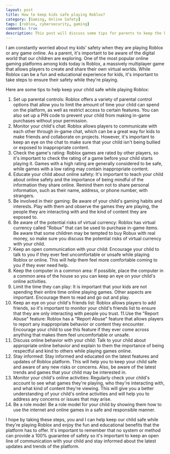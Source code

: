 ```yaml
---
layout: post
title: How to keep kids safe playing Roblox?
category: [Gaming, Online Safety]
tags: [roblox, cybersecurity, gaming]
comments: true
description: This post will discuss some tips for parents to keep the kids safe while playing Roblox. 
---
```


I am constantly worried about my kids' safety when they are playing Roblox or any game online. As a parent, it's important to be aware of the digital world that our children are exploring. One of the most popular online gaming platforms among kids today is Roblox, a massively multiplayer game that allows players to create and share their own virtual worlds. While Roblox can be a fun and educational experience for kids, it's important to take steps to ensure their safety while they're playing.

Here are some tips to help keep your child safe while playing Roblox:

1. Set up parental controls: Roblox offers a variety of parental control options that allow you to limit the amount of time your child can spend on the platform, as well as restrict access to certain features. You can also set up a PIN code to prevent your child from making in-game purchases without your permission.
2. Monitor your child's chat: Roblox allows players to communicate with each other through in-game chat, which can be a great way for kids to make friends and collaborate on projects. However, it's important to keep an eye on the chat to make sure that your child isn't being bullied or exposed to inappropriate content.
3. Check the game's rating: Roblox games are rated by other players, so it's important to check the rating of a game before your child starts playing it. Games with a high rating are generally considered to be safe, while games with a low rating may contain inappropriate content.
4. Educate your child about online safety: It's important to teach your child about online safety and the importance of being mindful of the information they share online. Remind them not to share personal information, such as their name, address, or phone number, with strangers.
5. Be involved in their gaming: Be aware of your child's gaming habits and interests. Play with them and observe the games they are playing, the people they are interacting with and the kind of content they are exposed to.
6. Be aware of the potential risks of virtual currency: Roblox has virtual currency called "Robux" that can be used to purchase in-game items. Be aware that some children may be tempted to buy Robux with real money, so make sure you discuss the potential risks of virtual currency with your child.
7. Keep an open communication with your child: Encourage your child to talk to you if they ever feel uncomfortable or unsafe while playing Roblox or online. This will help them feel more comfortable coming to you if they ever need help.
8. Keep the computer in a common area: If possible, place the computer in a common area of the house so you can keep an eye on your child's online activities.
9. Limit the time they can play: It is important that your kids are not spending their entire time online playing games. Other aspects are important. Encourage them to read and go out and play. 
10. Keep an eye on your child's friends list: Roblox allows players to add friends, so it's important to monitor your child's friends list to ensure that they are only interacting with people you trust. 
11.Use the "Report Abuse" feature: Roblox has a "Report Abuse" feature that allows players to report any inappropriate behavior or content they encounter. Encourage your child to use this feature if they ever come across anything that makes them feel uncomfortable or unsafe.
12. Discuss online behavior with your child: Talk to your child about appropriate online behavior and explain to them the importance of being respectful and kind to others while playing games online.
13. Stay informed: Stay informed and educated on the latest features and updates of Roblox platform. This will help you to keep your child safe and aware of any new risks or concerns. Also, be aware of the latest trends and games that your child may be interested in.
14. Monitor your child's online activities: Regularly check your child's account to see what games they're playing, who they're interacting with, and what kind of content they're viewing. This will give you a better understanding of your child's online activities and will help you to address any concerns or issues that may arise.
15. Be a role model: Be a role model for your child by showing them how to use the internet and online games in a safe and responsible manner.

I hope by taking these steps, you and I can help keep our child safe while they're playing Roblox and enjoy the fun and educational benefits that the platform has to offer. It's important to remember that no system or method can provide a 100% guarantee of safety so it's important to keep an open line of communication with your child and stay informed about the latest updates and trends of the platform.



